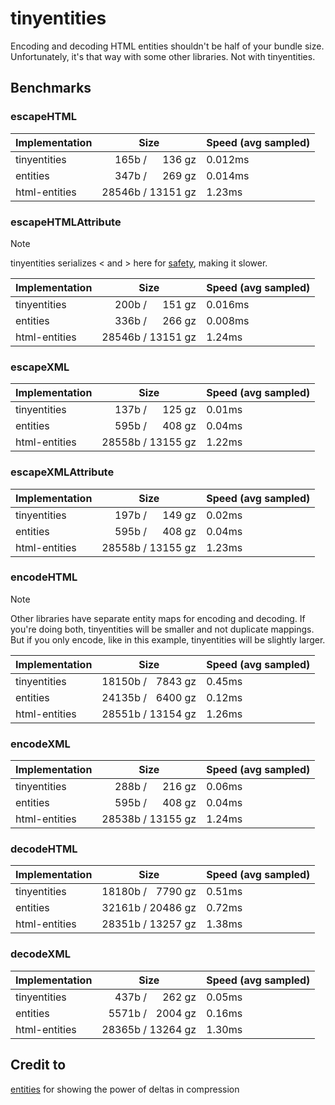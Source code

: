 # tinyentities

Encoding and decoding HTML entities shouldn't be half of your bundle size. Unfortunately, it's that way with some other libraries. Not with tinyentities.

## Benchmarks
### escapeHTML
| Implementation | Size | Speed (avg sampled) |
| --- | --- | --- |
| tinyentities |   165b /   136 gz | 0.012ms |
| entities |   347b /   269 gz | 0.014ms |
| html-entities | 28546b / 13151 gz | 1.23ms |

### escapeHTMLAttribute
> [!NOTE]
> tinyentities serializes &lt; and &gt; here for [safety](https://developer.chrome.com/blog/escape-attributes),
> making it slower.

| Implementation | Size | Speed (avg sampled) |
| --- | --- | --- |
| tinyentities |   200b /   151 gz | 0.016ms |
| entities |   336b /   266 gz | 0.008ms |
| html-entities | 28546b / 13151 gz | 1.24ms |

### escapeXML
| Implementation | Size | Speed (avg sampled) |
| --- | --- | --- |
| tinyentities |   137b /   125 gz | 0.01ms |
| entities |   595b /   408 gz | 0.04ms |
| html-entities | 28558b / 13155 gz | 1.22ms |

### escapeXMLAttribute
| Implementation | Size | Speed (avg sampled) |
| --- | --- | --- |
| tinyentities |   197b /   149 gz | 0.02ms |
| entities |   595b /   408 gz | 0.04ms |
| html-entities | 28558b / 13155 gz | 1.23ms |

### encodeHTML
> [!NOTE]
> Other libraries have separate entity maps for encoding and decoding.
> If you're doing both, tinyentities will be smaller and not duplicate mappings.
> But if you only encode, like in this example, tinyentities will be slightly larger.

| Implementation | Size | Speed (avg sampled) |
| --- | --- | --- |
| tinyentities | 18150b /  7843 gz | 0.45ms |
| entities | 24135b /  6400 gz | 0.12ms |
| html-entities | 28551b / 13154 gz | 1.26ms |

### encodeXML
| Implementation | Size | Speed (avg sampled) |
| --- | --- | --- |
| tinyentities |   288b /   216 gz | 0.06ms |
| entities |   595b /   408 gz | 0.04ms |
| html-entities | 28538b / 13155 gz | 1.24ms |

### decodeHTML
| Implementation | Size | Speed (avg sampled) |
| --- | --- | --- |
| tinyentities | 18180b /  7790 gz | 0.51ms |
| entities | 32161b / 20486 gz | 0.72ms |
| html-entities | 28351b / 13257 gz | 1.38ms |

### decodeXML
| Implementation | Size | Speed (avg sampled) |
| --- | --- | --- |
| tinyentities |   437b /   262 gz | 0.05ms |
| entities |  5571b /  2004 gz | 0.16ms |
| html-entities | 28365b / 13264 gz | 1.30ms |

## Credit to
[entities](https://github.com/fb55/entities) for showing the power of deltas in compression
